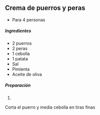 ## Crema de puerros y peras

* Para 4 personas

##### Ingredientes
* 2 puerros
* 2 peras
* 1 cebolla
* 1 patata
* Sal
* Pimienta
* Aceite de oliva

##### Preparación
1. 

Corta el puerro y media cebolla en tiras finas 